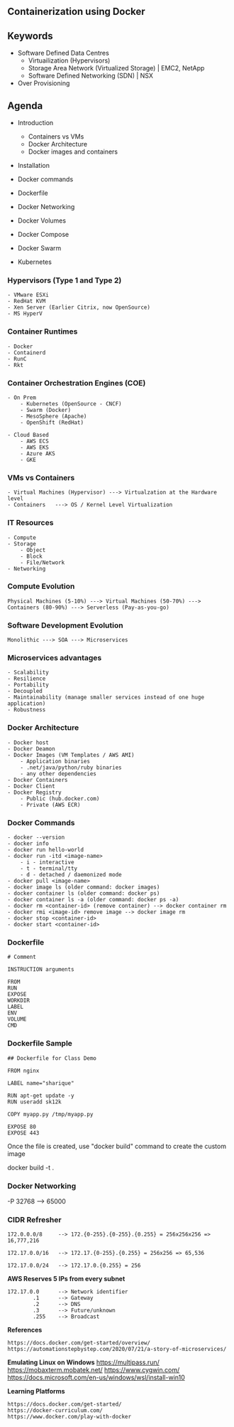 ## #############################
## Containerization using Docker
## #############################

## Keywords

- Software Defined Data Centres
    - Virtuailization (Hypervisors)
    - Storage Area Network (Virtualized Storage) | EMC2, NetApp
    - Software Defined Networking (SDN) | NSX
- Over Provisioning


## Agenda

- Introduction
    - Containers vs VMs
    - Docker Architecture
    - Docker images and containers
- Installation
- Docker commands
- Dockerfile
- Docker Networking
- Docker Volumes

- Docker Compose
- Docker Swarm
- Kubernetes


### Hypervisors (Type 1 and Type 2)
    - VMware ESXi
    - RedHat KVM
    - Xen Server (Earlier Citrix, now OpenSource)
    - MS HyperV


### Container Runtimes

    - Docker
    - Containerd
    - RunC
    - Rkt


### Container Orchestration Engines (COE)

    - On Prem
        - Kubernetes (OpenSource - CNCF)
        - Swarm (Docker)
        - MesoSphere (Apache)
        - OpenShift (RedHat)

    - Cloud Based
        - AWS ECS
        - AWS EKS
        - Azure AKS
        - GKE

### VMs vs Containers

    - Virtual Machines (Hypervisor) ---> Virtualzation at the Hardware level
    - Containers   ---> OS / Kernel Level Virtualization


### IT Resources

    - Compute
    - Storage
        - Object
        - Block
        - File/Network
    - Networking


### Compute Evolution

    Physical Machines (5-10%) ---> Virtual Machines (50-70%) ---> Containers (80-90%) ---> Serverless (Pay-as-you-go)

### Software Development Evolution
    
    Monolithic ---> SOA ---> Microservices

### Microservices advantages

    - Scalability
    - Resilience
    - Portability
    - Decoupled
    - Maintainability (manage smaller services instead of one huge application)
    - Robustness


### Docker Architecture

    - Docker host
    - Docker Deamon
    - Docker Images (VM Templates / AWS AMI)
        - Application binaries
        - .net/java/python/ruby binaries
        - any other dependencies
    - Docker Containers
    - Docker Client
    - Docker Registry
        - Public (hub.docker.com)
        - Private (AWS ECR)

### Docker Commands

    - docker --version
    - docker info
    - docker run hello-world
    - docker run -itd <image-name>
        - i - interactive
        - t - terminal/tty
        - d - detached / daemonized mode
    - docker pull <image-name>
    - docker image ls (older command: docker images)
    - docker container ls (older command: docker ps)
    - docker container ls -a (older command: docker ps -a)
    - docker rm <container-id> (remove container) --> docker container rm
    - docker rmi <image-id> remove image --> docker image rm
    - docker stop <container-id>
    - docker start <container-id>


### Dockerfile

    # Comment

    INSTRUCTION arguments

    FROM
    RUN
    EXPOSE
    WORKDIR
    LABEL
    ENV
    VOLUME
    CMD

### Dockerfile Sample

    ## Dockerfile for Class Demo

    FROM nginx

    LABEL name="sharique"

    RUN apt-get update -y
    RUN useradd sk12k

    COPY myapp.py /tmp/myapp.py

    EXPOSE 80
    EXPOSE 443

Once the file is created, use "docker build" command to create the custom image

docker build -t <image-name> .


### Docker Networking


-P
32768 --> 65000



### CIDR Refresher

    172.0.0.0/8     --> 172.{0-255}.{0-255}.{0.255} = 256x256x256 => 16,777,216

    172.17.0.0/16   --> 172.17.{0-255}.{0.255} = 256x256 => 65,536

    172.17.0.0/24   --> 172.17.0.{0.255} = 256

**AWS Reserves 5 IPs from every subnet**

    172.17.0.0      --> Network identifier 
            .1      --> Gateway
            .2      --> DNS
            .3      --> Future/unknown
            .255    --> Broadcast






**References**

    https://docs.docker.com/get-started/overview/
    https://automationstepbystep.com/2020/07/21/a-story-of-microservices/

**Emulating Linux on Windows**
    https://multipass.run/
    https://mobaxterm.mobatek.net/
    https://www.cygwin.com/
    https://docs.microsoft.com/en-us/windows/wsl/install-win10

**Learning Platforms**

    https://docs.docker.com/get-started/
    https://docker-curriculum.com/
    https://www.docker.com/play-with-docker










